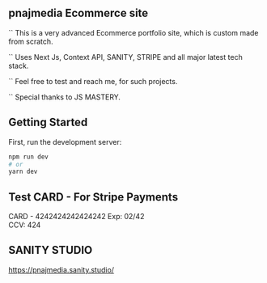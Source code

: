## pnajmedia Ecommerce site
`` This is a very advanced Ecommerce portfolio site, which is custom made from scratch.

`` Uses Next Js, Context API, SANITY, STRIPE and all major latest tech stack.

`` Feel free to test and reach me, for such projects.

`` Special thanks to JS MASTERY.

## Getting Started

First, run the development server:

```bash
npm run dev
# or
yarn dev
```

## Test CARD - For Stripe Payments
CARD - 4242424242424242
Exp: 02/42  
CCV: 424


## SANITY STUDIO
https://pnajmedia.sanity.studio/

